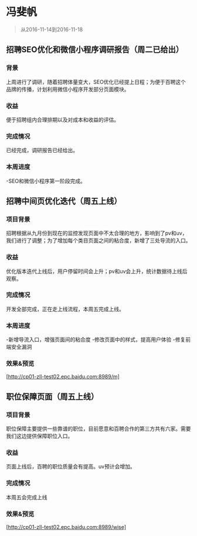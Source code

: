 # 冯斐帆

> 从2016-11-14到2016-11-18

## 招聘SEO优化和微信小程序调研报告（周二已给出）

### 背景

上周进行了调研，随着招聘体量变大，SEO优化已经提上日程；为便于百聘这个品牌的传播，计划利用微信小程序开发部分页面模块。

### 收益

便于招聘组内合理排期以及对成本和收益的评估。

### 完成情况

已经完成，调研报告已经给出。

### 本周进度

-SEO和微信小程序第一阶段完成。

## 招聘中间页优化迭代（周五上线）

### 项目背景

招聘根据从九月份到现在的监控发现页面中不太合理的地方，影响到了pv和uv，我们进行了调整；为了增加每个类目页面之间的粘合度，新增了三处导流的入口。

### 收益

优化版本迭代上线后，用户停留时间会上升；pv和uv会上升，统计数据待上线后观察。

### 完成情况

开发全部完成，正在走上线流程，本周五完成上线。

### 本周进度

-新增导流入口，增强页面间的粘合度
-修改页面中的样式，提高用户体验
-修复前端安全漏洞

### 效果&预览

[http://cp01-zll-test02.epc.baidu.com:8989/m]

## 职位保障页面（周五上线）

### 项目背景

职位保障主要提供一些靠谱的职位，目前愿意和百聘合作的第三方共有六家。需要我们这边提供保障职位入口。

### 收益

页面上线后，百聘的职位质量会有提高。uv预计会增加。

### 完成情况

本周五会完成上线

### 效果&预览

[http://cp01-zll-test02.epc.baidu.com:8989/wise]
